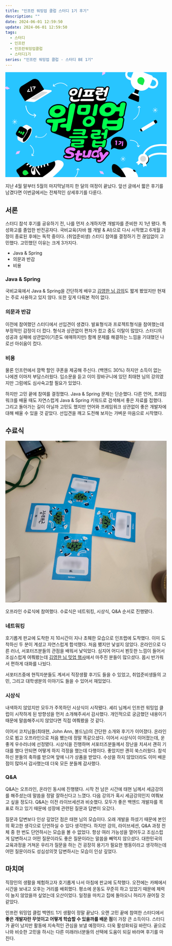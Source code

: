 ```yaml
---
title: "인프런 워밍업 클럽 스터디 1기 후기"
description: ""
date: 2024-06-01 12:59:50
update: 2024-06-01 12:59:50
tags:
  - 스터디
  - 인프런
  - 인프런워밍업클럽
  - 스터디1기
series: "인프런 워밍업 클럽 - 스터디 BE 1기"
---
```


![인프런 워밍업 클럽 스터디 백엔드 1기](../images/inflearn-warmup-club-study.png)

지난 4월 말부터 5월의 마지막날까지 한 달의 여정이 끝났다. 앞선 글에서 짧은 후기를 남겼다면 이번글에서는 전체적인 상세후기를 다룬다.

## 서론

스터디 참석 후기를 공유하기 전, 나를 먼저 소개하자면 개발자를 준비한 지 1년 됐다. 특성화고를 졸업한 반전공자다. 국비교육(자바 웹 개발 & AI)으로 다시 시작했고
6개월 과정이 종료된 후에는 독학 중이다. (취업준비생) 스터디 참여를 결정하기 전 끊임없이 고민했다. 고민했던 이유는 크게 3가지다.

- Java & Spring
- 의문과 반감
- 비용

### Java & Spring

국비교육에서 Java & Spring을 간단하게 배우고 [김영한 님 강의](https://www.inflearn.com/courses?s=%EA%B9%80%EC%98%81%ED%95%9C)도 짧게 봤었지만 현재는
주로 사용하고 있지 않다. 또한 깊게 다뤄본 적이 없다.

### 의문과 반감

이전에 참여했던 스터디에서 선입견이 생겼다. 발표형식과 프로젝트형식을 참여했는데 부정적인 감정이 더 컸다. 형식과 상관없이 편차가 컸고 중도 이탈이 많았다. 스터디의 성공과
실패에 상관없이(기준도 애매하지만) 함께 문제를 해결하는 느낌을 기대했던 나로선 아쉬움이 컸다.

### 비용

물론 인프런에서 깜짝 할인 쿠폰을 제공해 주신다. (백엔드 30%) 하지만 소득이 없는 나에겐 이마저 부담스러웠다. 입소문을 듣고 이미 장바구니에 있던 최태현 님의 강의였지만 그럼에도 심사숙고할 필요가 있었다.

하지만 고민 끝에 참여를 결정했다. Java & Spring 문제는 단순했다. 다른 언어, 프레임워크를 배울 때도 자연스럽게 Java & Spring 키워드로 검색해서 좋은 자료를 접했다. 그리고 돌아가는 길이
아닐까 고민도 했지만 언어와 프레임워크 상관없이 좋은 개발자에 대해 배울 수 있을 것 같았다. 선입견을 깨고 도전해 보자는 가벼운 마음으로 시작했다.

## 수료식

![수료식](./images/completion-ceremony.jpeg)

오프라인 수료식에 참여했다. 수료식은 네트워킹, 시상식, Q&A 순서로 진행됐다.

### 네트워킹

호기롭게 판교에 도착한 지 10시간이 지나 초췌한 모습으로 인프랩에 도착했다. 이미 도착하신 두 분이 계셨고 자연스럽게 합석했다. 처음 뵀지만 낯설지 않았다. 온라인으로 다른 러너, 서포터즈분들의 관점을 배워서
낯익었다. 심지어 어디서 뵌듯한 느낌이 들어서 조심스럽게 여쭤봤는데 [김영한 님 밋업 행사](https://devmeeple.github.io/2024-02/)에서 마주친 분들이 많으셨다. 몹시 반가워서 편하게
대화를 나눴다.

서포터즈중에 현직자분들도 계셔서 직장생활 후기도 들을 수 있었고, 취업준비생들의 고민, 그리고 대학생분의 이야기도 들을 수 있어서 재밌었다.

### 시상식

내색하지 않았지만 모두가 주목하던 시상식이 시작됐다. 셰리 님께서 인프런 워밍업 클럽이 시작하게 된 방향성을 먼저 소개해주셔서 감사했다. 개인적으로 궁금했던 내용이기 때문에 말씀해주시지 않았다면 직접 여쭤봤을 것
같다.

이어서 코치님들(최태현, John Ann, 볼드님)의 간단한 소개와 후기가 이어졌다. 온라인으로 뵙고 오프라인으로 처음 뵀는데 정말 똑같으셨다. 이어서 시상식이 이어졌는데, 운 좋게 우수러너에 선정됐다. 시상식을
진행하며 서포터즈분들께서 장난을 치셔서 괜히 기대를 했다 안되면 어떻게 하지 걱정을 했는데 다행이다. 좋았지만 괜히 쑥스러웠다. 참석하신 분들의 축하를 받으며 앞에 나가 상품을 받았다. 수상을 하지 않았더라도
이미 배운 점이 많아서 감사했는데 더욱 모든 분들께 감사했다.

### Q&A

Q&A는 오프라인, 온라인 동시에 진행됐다. 시작 전 남은 시간에 태현 님께서 세금강의를 해주셨는데 말씀을 정말 잘하신다고 느꼈다. 다음 강의가 혹시 세금강의인지 여쭤보고 싶을 정도다. Q&A는 이전 라이브세션과
비슷했다. 모두가 좋은 백엔드 개발자를 목표로 하고 있기 때문에 성장에 관련된 질문과 답변이 오갔다.

질문과 답변보다 인상 깊었던 점은 태현 님의 모습이다. 오래 개발을 하셨기 때문에 본인의 확고한 생각으로 단언하실 수 있다 생각한다. 하지만 강의, 라이브세션, Q&A 과정 전체 중 한 번도 단언하시는 모습을 볼 수
없었다. 항상 여러 가능성을 열어두고 조심스럽게 답변하시고 어떤 질문이라도 좋은 질문이라는 말씀을 빼먹지 않으셨다. 대한민국의 교육과정을 거쳐온 우리가 질문을 하는 건 굉장히 용기가 필요한 행동이라고 생각하는데 어떤
질문이라도 성심성의껏 답변하시는 모습이 인상 깊었다.

## 마치며

직장인의 생활을 체험하고자 호기롭게 나서 아침에 판교에 도착했다. 오전에는 카페에서 시간을 보내고 오후는 거리를 배회했다. 평소에 운동도 꾸준히 하고 있었기 때문에 체력이 늘지 않았을까 싶었는데 오산이었다. 일정을
마치고 집에 돌아오니 허리가 끊어질 것 같았다.

인프런 워밍업 클럽 백엔드 1기 생활이 정말 끝났다. 오랜 고민 끝에 참여한 스터디에서 **좋은 개발자란 무엇이고 어떻게 학습할 수 있을까를 배운 점**이 가장 큰 소득이다. 스터디가 끝이 났지만 활동에 지속적인
관심을 보낼 예정이다. 더욱 활성화되길 바란다. 끝으로 나와 비슷한 고민을 하시는 다른 미래러너분들의 선택에 도움이 되길 바라며 후기를 마친다.
